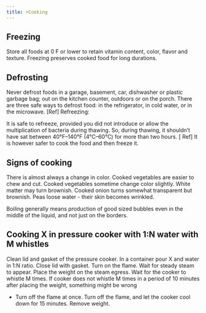 ```yaml
---
title: +Cooking
---
```



## Freezing

Store all foods at 0 F or lower to retain vitamin content, color, flavor
and texture. Freezing preserves cooked food for long durations.

## Defrosting

Never defrost foods in a garage, basement, car, dishwasher or plastic
garbage bag; out on the kitchen counter, outdoors or on the porch. There
are three safe ways to defrost food: in the refrigerator, in cold water,
or in the microwave. \[Ref\] Refreezing:

It is safe to refreeze, provided you did not introduce or allow the
multiplication of bacteria during thawing. So, during thawing, it
shouldn’t have sat between 40°F–140°F (4°C–60°C) for more than two
hours. \[ Ref\] It is however safer to cook the food and then freeze it.

## Signs of cooking

There is almost always a change in color. Cooked vegetables are easier
to chew and cut. Cooked vegetables sometime change color slightly. White
matter may turn brownish. Cooked onion turns somewhat transparent but
brownish. Peas loose water - their skin becomes wrinkled.

Boiling generally means production of good sized bubbles even in the
middle of the liquid, and not just on the borders.

## Cooking X in pressure cooker with 1:N water with M whistles
Clean lid and gasket of the pressure cooker. In a container pour X and
water in 1:N ratio. Close lid with gasket. Turn on the flame. Wait for
steady steam to appear. Place the weight on the steam egress. Wait for
the cooker to whistle M times. If cooker does not whistle M times in a
period of 10 minutes after placing the weight, something might be wrong
- Turn off the flame at once. Turn off the flame, and let the cooker
cool down for 15 minutes. Remove weight.
